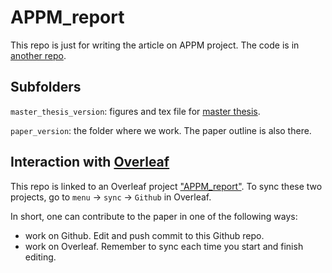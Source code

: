 # APPM_report 

This repo is just for writing the article on APPM project. The code is in [another repo](https://github.com/TianweiCSE/APPM).

## Subfolders

`master_thesis_version`: figures and tex file for [master thesis](https://github.com/TianweiCSE/APPM/files/9423681/Master_thesis_TianweiYu.pdf).

`paper_version`: the folder where we work. The paper outline is also there.

## Interaction with [Overleaf](https://www.overleaf.com/project)

This repo is linked to an Overleaf project ["APPM_report"](https://www.overleaf.com/read/gnwygnrkdgdr). To sync these two projects, go to `menu` -> `sync` -> `Github` in Overleaf.

In short, one can contribute to the paper in one of the following ways: 
- work on Github. Edit and push commit to this Github repo.
- work on Overleaf. Remember to sync each time you start and finish editing.   
